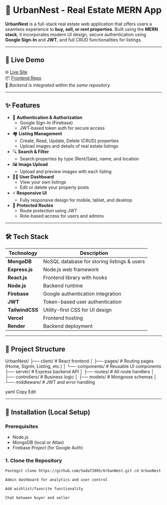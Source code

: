 # 🏡 UrbanNest - Real Estate MERN App

**UrbanNest** is a full-stack real estate web application that offers users a seamless experience to **buy, sell, or rent properties**. Built using the **MERN stack**, it incorporates modern UI design, secure authentication using **Google Sign-In** and **JWT**, and full CRUD functionalities for listings.

---

## 🚀 Live Demo

🌐 [Live Site](https://urban-nest-client.vercel.app/)  
📦 [Frontend Repo](https://github.com/Sadaf2005/UrbanNest)  
🔗 *Backend is integrated within the same repository.*

---

## ✨ Features

- 🔐 **Authentication & Authorization**
  - Google Sign-In (Firebase)
  - JWT-based token auth for secure access
- 🏘️ **Listing Management**
  - Create, Read, Update, Delete (CRUD) properties
  - Upload images and details of real estate listings
- 🔍 **Search & Filter**
  - Search properties by type (Rent/Sale), name, and location
- 🖼️ **Image Upload**
  - Upload and preview images with each listing
- 🧑‍💼 **User Dashboard**
  - View your own listings
  - Edit or delete your property posts
- ⚡ **Responsive UI**
  - Fully responsive design for mobile, tablet, and desktop
- 📄 **Protected Routes**
  - Route protection using JWT
  - Role-based access for users and admins

---

## 🛠️ Tech Stack

| Technology     | Description                        |
|----------------|------------------------------------|
| **MongoDB**    | NoSQL database for storing listings & users |
| **Express.js** | Node.js web framework              |
| **React.js**   | Frontend library with hooks        |
| **Node.js**    | Backend runtime                    |
| **Firebase**   | Google authentication integration  |
| **JWT**        | Token-based user authentication    |
| **TailwindCSS**| Utility-first CSS for UI design    |
| **Vercel**     | Frontend hosting                   |
| **Render**     | Backend deployment                 |

---

## 📁 Project Structure

UrbanNest/
├── client/ # React frontend
│ ├── pages/ # Routing pages (Home, SignIn, Listing, etc.)
│ └── components/ # Reusable UI components
├── server/ # Express backend API
│ ├── routes/ # All route handlers
│ ├── controllers/ # Business logic
│ ├── models/ # Mongoose schemas
│ └── middleware/ # JWT and error handling

yaml
Copy
Edit

---

## 🔧 Installation (Local Setup)

### Prerequisites
- Node.js
- MongoDB (local or Atlas)
- Firebase Project (for Google Auth)

### 1. Clone the Repository
```bash
Pastegit clone https://github.com/Sadaf2005/UrbanNest.git cd UrbanNest 2. Install Dependencies Backend: bash Copy Edit cd server npm install Frontend: bash Copy Edit cd ../client npm install 3. Setup Environment Variables Backend (server/.env) ini Copy Edit MONGO\\\_URI=your\\\_mongodb\\\_uri JWT\\\_SECRET=your\\\_jwt\\\_secret Frontend (client/.env) ini Copy Edit VITE\\\_FIREBASE\\\_API\\\_KEY=your\\\_firebase\\\_api\\\_key VITE\\\_FIREBASE\\\_AUTH\\\_DOMAIN=your\\\_project\\\_id.firebaseapp.com VITE\\\_FIREBASE\\\_PROJECT\\\_ID=your\\\_project\\\_id VITE\\\_FIREBASE\\\_STORAGE\\\_BUCKET=your\\\_bucket VITE\\\_FIREBASE\\\_MESSAGING\\\_SENDER\\\_ID=your\\\_sender\\\_id VITE\\\_FIREBASE\\\_APP\\\_ID=your\\\_app\\\_id 4. Run the App Backend: bash Copy Edit cd server npm start Frontend: bash Copy Edit cd ../client npm run dev 📸 Screenshots Homepage Listing Details Dashboard 🛡️ Authentication Flow Google Sign-In via Firebase JWT issued by backend after initial login All protected routes verify JWT token Tokens stored securely in localStorage 📌 Future Enhancements Payment gateway integration for property booking your rich text content here. You can paste directly from Word or other rich text sources.

Admin dashboard for analytics and user control

Add wishlist/favorite functionality

Chat between buyer and seller
